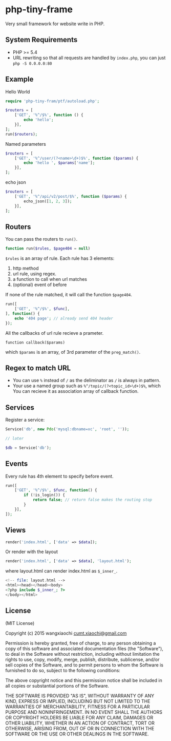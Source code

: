 php-tiny-frame
==============

Very small framework for website write in PHP.

## System Requirements

* PHP >= 5.4
* URL rewriting so that all requests are handled by `index.php`, you can just `php -S 0.0.0.0:80`

## Example

Hello World

```php
require 'php-tiny-fram/ptf/autoload.php';

$routers = [
    ['GET', '%^/$%', function () {
        echo 'hello';
    }],
];
run($routers);
```

Named parameters

```php
$routers = [
    ['GET', '%^/user/(?<name>\d+)$%', function ($params) {
        echo 'hello ', $params['name'];
    }],
];
```

echo json

```php
$routers = [
    ['GET', '%^/api/v2/post/$%', function ($params) {
        echo_json([1, 2, 3]);
    }],
];
```

## Routers

You can pass the routers to `run()`.

```php
function run($rules, $page404 = null)
```

`$rules` is an array of rule. Each rule has 3 elements:

1. http method
2. url rule, using regex.
3. a function to call when url matches
4. (optional) event of before

If none of the rule matched, it will call the function `$page404`.

```php
run([
    ['GET', '%^/$%', $func],
], function() {
	echo '404 page'; // already send 404 header
});
```

All the callbacks of url rule recieve a prameter.

`function callback($params)`

which `$params` is an array, of 3rd parameter of the `preg_match()`.

## Regex to match URL ##

- You can use `%` instead of `/` as the deliminator as `/` is always in pattern.
- Your use a named group such as `%^/topic/(?<topic_id>\d+)$%`, which You can recieve it as association array of callback function.

## Services ##

Register a service:

```php
Service('db', new Pdo('mysql:dbname=xc', 'root', ''));

// later

$db = Service('db');
```

## Events ##

Every rule has 4th element to specify before event.

```php
run([
    ['GET', '%^/$%', $func, function() {
    	if (!is_login()) {
    		return false; // return false makes the routing stop
    	}
    }],
]);
```

## Views ##

```php
render('index.html', ['data' => $data]);
```

Or render with the layout

```php
render('index.html', ['data' => $data], 'layout.html');
```

where layout.html can render index.html as `$_inner_`.

```php
<!-- file: layout.html -->
<html><head></head><body>
<?php include $_inner_; ?>
</body></html>
```

## License ##

(MIT License)

Copyright (c) 2015 wangxiaochi cumt.xiaochi@gmail.com

Permission is hereby granted, free of charge, to any person obtaining a copy of this software and associated documentation files (the "Software"), to deal in the Software without restriction, including without limitation the rights to use, copy, modify, merge, publish, distribute, sublicense, and/or sell copies of the Software, and to permit persons to whom the Software is furnished to do so, subject to the following conditions:

The above copyright notice and this permission notice shall be included in all copies or substantial portions of the Software.

THE SOFTWARE IS PROVIDED "AS IS", WITHOUT WARRANTY OF ANY KIND, EXPRESS OR IMPLIED, INCLUDING BUT NOT LIMITED TO THE WARRANTIES OF MERCHANTABILITY, FITNESS FOR A PARTICULAR PURPOSE AND NONINFRINGEMENT. IN NO EVENT SHALL THE AUTHORS OR COPYRIGHT HOLDERS BE LIABLE FOR ANY CLAIM, DAMAGES OR OTHER LIABILITY, WHETHER IN AN ACTION OF CONTRACT, TORT OR OTHERWISE, ARISING FROM, OUT OF OR IN CONNECTION WITH THE SOFTWARE OR THE USE OR OTHER DEALINGS IN THE SOFTWARE.
